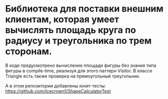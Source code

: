 # Библиотека для поставки внешним клиентам, которая умеет вычислять площадь круга по радиусу и треугольника по трем сторонам. 

В коде предусмотрено вычисление площади фигуры без знания типа фигуры в compile-time, реализуя для этого паттерн Visitor. В классе Triangle есть также проверка на прямоугольный треугольник. 

А в этом репозитории добавлены юнит-тесты: https://github.com/Icecrown1/ShapeCalculatorTest
